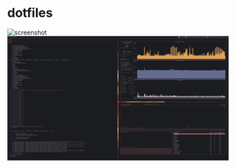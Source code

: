 # dotfiles

![screenshot](https://raw.githubusercontent.com/aksel/dotfiles/master/img/background.png)
![screenshot](https://raw.githubusercontent.com/aksel/dotfiles/master/img/busy.png)
